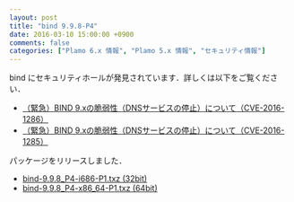 ```yaml
---
layout: post
title: "bind 9.9.8-P4"
date: 2016-03-10 15:00:00 +0900
comments: false
categories: ["Plamo 6.x 情報", "Plamo 5.x 情報", "セキュリティ情報"]
---
```

bind にセキュリティホールが発見されています．詳しくは以下をご覧ください．

* [（緊急）BIND 9.xの脆弱性（DNSサービスの停止）について（CVE-2016-1286）](https://jprs.jp/tech/security/2016-03-10-bind9-vuln-rrsig.html)
* [（緊急）BIND 9.xの脆弱性（DNSサービスの停止）について（CVE-2016-1285）](https://jprs.jp/tech/security/2016-03-10-bind9-vuln-controlchannel.html)

パッケージをリリースしました．

* [bind-9.9.8_P4-i686-P1.txz (32bit)](ftp://plamo.linet.gr.jp/pub/Plamo-6.x/x86/plamo/01_minimum/network.txz/bind-9.9.8_P4-i686-P1.txz)
* [bind-9.9.8_P4-x86_64-P1.txz (64bit)](ftp://plamo.linet.gr.jp/pub/Plamo-6.x/x86_64/plamo/01_minimum/network.txz/bind-9.9.8_P4-x86_64-P1.txz)
